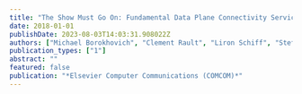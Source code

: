 ```yaml
---
title: "The Show Must Go On: Fundamental Data Plane Connectivity Services for Dependable SDNs"
date: 2018-01-01
publishDate: 2023-08-03T14:03:31.908022Z
authors: ["Michael Borokhovich", "Clement Rault", "Liron Schiff", "Stefan Schmid"]
publication_types: ["1"]
abstract: ""
featured: false
publication: "*Elsevier Computer Communications (COMCOM)*"
---
```


